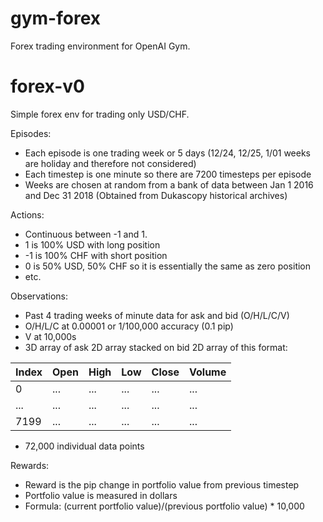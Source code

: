 # gym-forex
Forex trading environment for OpenAI Gym.

# forex-v0
Simple forex env for trading only USD/CHF.

Episodes:

 - Each episode is one trading week or 5 days (12/24, 12/25, 1/01 weeks are holiday and therefore not considered)
 - Each timestep is one minute so there are 7200 timesteps per episode
 - Weeks are chosen at random from a bank of data between Jan 1 2016 and Dec 31 2018 (Obtained from Dukascopy historical archives)

Actions:

 - Continuous between -1 and 1.
 - 1 is 100% USD with long position
 - -1 is 100% CHF with short position
 - 0 is 50% USD, 50% CHF so it is essentially the same as zero position
 - etc.
 
Observations:

 - Past 4 trading weeks of minute data for ask and bid (O/H/L/C/V) 
 - O/H/L/C at 0.00001 or 1/100,000 accuracy (0.1 pip)
 - V at 10,000s
 - 3D array of ask 2D array stacked on bid 2D array of this format:

Index | Open | High | Low | Close | Volume 
------ | ------ | ------ | ------ | ------ | ------ 
0 | ... | ... | ... | ... | ... 
... | ... | ... | ... | ... | ... 
7199 | ... | ... | ... | ... | ... 

 - 72,000 individual data points
 
Rewards:

 - Reward is the pip change in portfolio value from previous timestep
 - Portfolio value is measured in dollars
 - Formula: (current portfolio value)/(previous portfolio value) * 10,000

 



